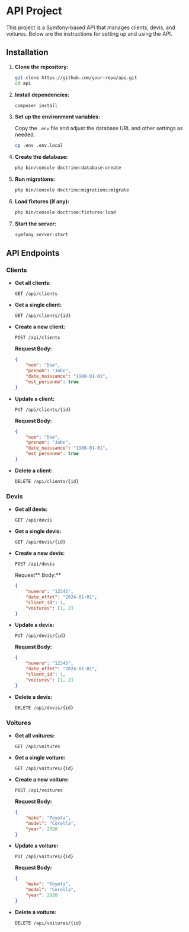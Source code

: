 # API Project

This project is a Symfony-based API that manages clients, devis, and voitures. Below are the instructions for setting up and using the API.

## Installation

1. **Clone the repository:**

    ```sh
    git clone https://github.com/your-repo/api.git
    cd api
    ```

2. **Install dependencies:**

    ```sh
    composer install
    ```

3. **Set up the environment variables:**

    Copy the `.env` file and adjust the database URL and other settings as needed.

    ```sh
    cp .env .env.local
    ```

4. **Create the database:**

    ```sh
    php bin/console doctrine:database:create
    ```

5. **Run migrations:**

    ```sh
    php bin/console doctrine:migrations:migrate
    ```

6. **Load fixtures (if any):**

    ```sh
    php bin/console doctrine:fixtures:load
    ```

7. **Start the server:**

    ```sh
    symfony server:start
    ```

## API Endpoints

### Clients

- **Get all clients:**

    ```http
    GET /api/clients
    ```

- **Get a single client:**

    ```http
    GET /api/clients/{id}
    ```

- **Create a new client:**

    ```http
    POST /api/clients
    ```

    **Request Body:**

    ```json
    {
        "nom": "Doe",
        "prenom": "John",
        "date_naissance": "1980-01-01",
        "est_personne": true
    }
    ```

- **Update a client:**

    ```http
    PUT /api/clients/{id}
    ```

    **Request Body:**

    ```json
    {
        "nom": "Doe",
        "prenom": "John",
        "date_naissance": "1980-01-01",
        "est_personne": true
    }
    ```

- **Delete a client:**

    ```http
    DELETE /api/clients/{id}
    ```

### Devis

- **Get all devis:**

    ```http
    GET /api/devis
    ```

- **Get a single devis:**

    ```http
    GET /api/devis/{id}
    ```

- **Create a new devis:**

    ```http
    POST /api/devis
    ```

    Request** Body:**

    ```json
    {
        "numero": "12345",
        "date_effet": "2024-01-01",
        "client_id": 1,
        "voitures": [1, 2]
    }
    ```

- **Update a devis:**

    ```http
    PUT /api/devis/{id}
    ```

    **Request Body:**

    ```json
    {
        "numero": "12345",
        "date_effet": "2024-01-01",
        "client_id": 1,
        "voitures": [1, 2]
    }
    ```

- **Delete a devis:**

    ```http
    DELETE /api/devis/{id}
    ```

### Voitures

- **Get all voitures:**

    ```http
    GET /api/voitures
    ```

- **Get a single voiture:**

    ```http
    GET /api/voitures/{id}
    ```

- **Create a new voiture:**

    ```http
    POST /api/voitures
    ```

    **Request Body:**

    ```json
    {
        "make": "Toyota",
        "model": "Corolla",
        "year": 2020
    }
    ```

- **Update a voiture:**

    ```http
    PUT /api/voitures/{id}
    ```

    **Request Body:**

    ```json
    {
        "make": "Toyota",
        "model": "Corolla",
        "year": 2020
    }
    ```

- **Delete a voiture:**

    ```http
    DELETE /api/voitures/{id}
    ```
